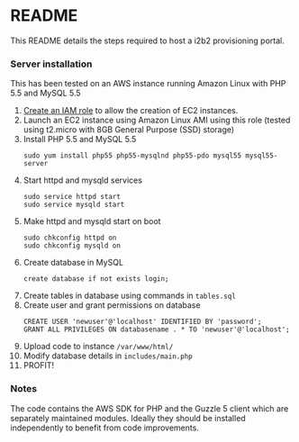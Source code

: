 # README #

This README details the steps required to host a i2b2 provisioning portal.

### Server installation ###

This has been tested on an AWS instance running Amazon Linux with PHP 5.5 and MySQL 5.5

1. [Create an IAM role](http://docs.aws.amazon.com/AWSEC2/latest/UserGuide/iam-roles-for-amazon-ec2.html) to allow the creation of EC2 instances.
2. Launch an EC2 instance using Amazon Linux AMI using this role (tested using t2.micro with 8GB General Purpose (SSD) storage)
3. Install PHP 5.5 and MySQL 5.5
	```
	sudo yum install php55 php55-mysqlnd php55-pdo mysql55 mysql55-server
	```
4. Start httpd and mysqld services
	```
	sudo service httpd start
	sudo service mysqld start
	```
5. Make httpd and mysqld start on boot
	```
	sudo chkconfig httpd on
	sudo chkconfig mysqld on
	```
6. Create database in MySQL
	```
	create database if not exists login;
	```
7. Create tables in database using commands in `tables.sql`
8. Create user and grant permissions on database
	```
	CREATE USER 'newuser'@'localhost' IDENTIFIED BY 'password';
	GRANT ALL PRIVILEGES ON databasename . * TO 'newuser'@'localhost';
	```
9. Upload code to instance `/var/www/html/`
10. Modify database details in `includes/main.php`
11. PROFIT!

### Notes ###

The code contains the AWS SDK for PHP and the Guzzle 5 client which are separately maintained modules. Ideally they should be installed independently to benefit from code improvements.

